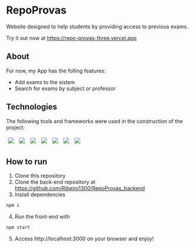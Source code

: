 # RepoProvas

Website designed to help students by providing access to previous exams.

<!-- <p align="center" >
<img src="./src/assets/my-wallet.png" width="300" height="500"/>
</p> -->

Try it out now at https://repo-provas-three.vercel.app

## About

For now, my App has the folling features:

- Add exams to the sistem
- Search for exams by subject or professor

## Technologies

The following tools and frameworks were used in the construction of the project:<br>

<p>
  <img style='margin: 5px;' src='https://img.shields.io/badge/axios%20-%2320232a.svg?&style=for-the-badge&color=informational'>
  <img style='margin: 5px;' src="https://img.shields.io/badge/react-app%20-%2320232a.svg?&style=for-the-badge&color=60ddf9&logo=react&logoColor=%2361DAFB"/>
  <img style='margin: 5px;' src="https://img.shields.io/badge/Node.js-339933?style=for-the-badge&logo=nodedotjs&logoColor=white"/>
  <img style='margin: 5px;' src="https://img.shields.io/badge/PostgreSQL-316192?style=for-the-badge&logo=postgresql&logoColor=white"/>
  <img style='margin: 5px;' src="https://img.shields.io/badge/Jest-C21325?style=for-the-badge&logo=jest&logoColor=white"/>

  <img style='margin: 5px;' src='https://img.shields.io/badge/styled-components%20-%2320232a.svg?&style=for-the-badge&color=b8679e&logo=styled-components&logoColor=%3a3a3a'>
  <img style='margin: 5px;' src="https://img.shields.io/badge/react_route%20-%2320232a.svg?&style=for-the-badge&logo=react&logoColor=%2361DAFB"/>

</p>

## How to run

1. Clone this repository
2. Clone the back-end repository at https://github.com/Ribeiro1300/RepoProvas_backend
3. Install dependencies

```bash
npm i
```

4. Run the front-end with

```bash
npm start
```

5. Access http://localhost:3000 on your browser and enjoy!
